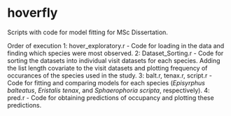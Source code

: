 # hoverfly
Scripts with code for model fitting for MSc Dissertation.

Order of execution
1: hover_exploratory.r - Code for loading in the data and finding which species were most observed.
2: Dataset_Sorting.r - Code for sorting the datasets into individual visit datasets for each species. Adding the list length covariate to the visit datasets and plotting frequency of occurances of the species used in the study. 
3: balt.r, tenax.r, script.r - Code for fitting and comparing models for each species (_Episyrphus balteatus_, _Eristalis tenax_, and _Sphaerophoria scripta_, respectively). 
4: pred.r - Code for obtaining predictions of occupancy and plotting these predictions.
